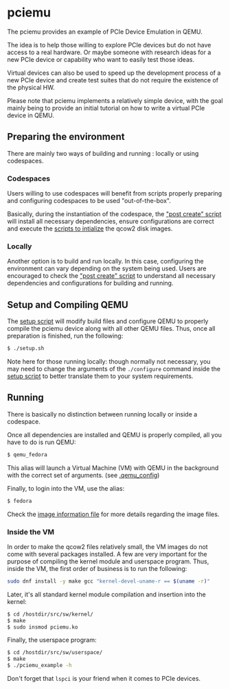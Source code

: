# pciemu
The pciemu provides an example of PCIe Device Emulation in QEMU.

The idea is to help those willing to explore PCIe devices but do not have access
to a real hardware. Or maybe someone with research ideas for a new PCIe device
or capability who want to easily test those ideas.

Virtual devices can also be used to speed up the development process of a new
PCIe device and create test suites that do not require the existence of the
physical HW.

Please note that pciemu implements a relatively simple device, with the goal
mainly being to provide an initial tutorial on how to write a virtual PCIe device
in QEMU.

## Preparing the environment

There are mainly two ways of building and running : locally or using codespaces.

### Codespaces

Users willing to use codespaces will benefit from scripts properly preparing and
configuring codespaces to be used "out-of-the-box".

Basically, during the instantiation of the codespace, the
["post create" script](.devcontainer/postcreate.sh) will install all
necessary dependencies, ensure configurations are correct and execute the 
[scripts to intialize](.devcontainer/images/imagesetup.sh) the qcow2 disk images.

### Locally

Another option is to build and run locally. 
In this case, configuring the environment can vary depending on the system being
used. Users are encouraged to check the 
["post create" script](.devcontainer/postcreate.sh) to understand all
necessary dependencies and configurations for building and running.

## Setup and Compiling QEMU

The [setup script](setup.sh) will modify build files and configure QEMU to
properly compile the pciemu device along with all other QEMU files. Thus,
once all preparation is finished, run the following:

```bash
$ ./setup.sh
```

Note here for those running locally: though normally not necessary, you may
need to change the arguments of the ```./configure``` command inside the
[setup script](setup.sh) to better translate them to your system requirements.

## Running

There is basically no distinction between running locally or inside a codespace.

Once all dependencies are installed and QEMU is properly compiled, all you have
to do is run QEMU:

```bash
$ qemu_fedora
```

This alias will launch a Virtual Machine (VM) with QEMU in the background with
the correct set of arguments. (see [.qemu_config](.devcontainer/.qemu_config))

Finally, to login into the VM, use the alias:

```bash
$ fedora
```

Check the [image information file](.devcontainer/images/info.txt) for more
details regarding the image files.

### Inside the VM

In order to make the qcow2 files relatively small, the VM images do not come
with several packages installed. A few are very important for the purpose of
compiling the kernel module and userspace program.
Thus, inside the VM, the first order of business is to run the following:

``` bash
sudo dnf install -y make gcc "kernel-devel-uname-r == $(uname -r)"
```

Later, it's all standard kernel module compilation and insertion into the kernel:

```bash
$ cd /hostdir/src/sw/kernel/
$ make
$ sudo insmod pciemu.ko
```

Finally, the userspace program:

```bash
$ cd /hostdir/src/sw/userspace/
$ make
$ ./pciemu_example -h
```

Don't forget that ```lspci``` is your friend when it comes to PCIe devices.

